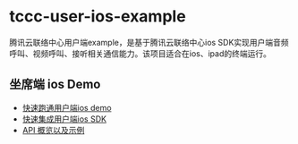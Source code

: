 # tccc-user-ios-example
腾讯云联络中心用户端example，是基于腾讯云联络中心ios SDK实现用户端音频呼叫、视频呼叫、接听相关通信能力。该项目适合在ios、ipad的终端运行。

## 坐席端 ios Demo
- [快速跑通用户端ios demo](QuickStartDemo.md)
- [快速集成用户端ios SDK](QuickStartSDK.md)
- [API 概览以及示例](api.md)
